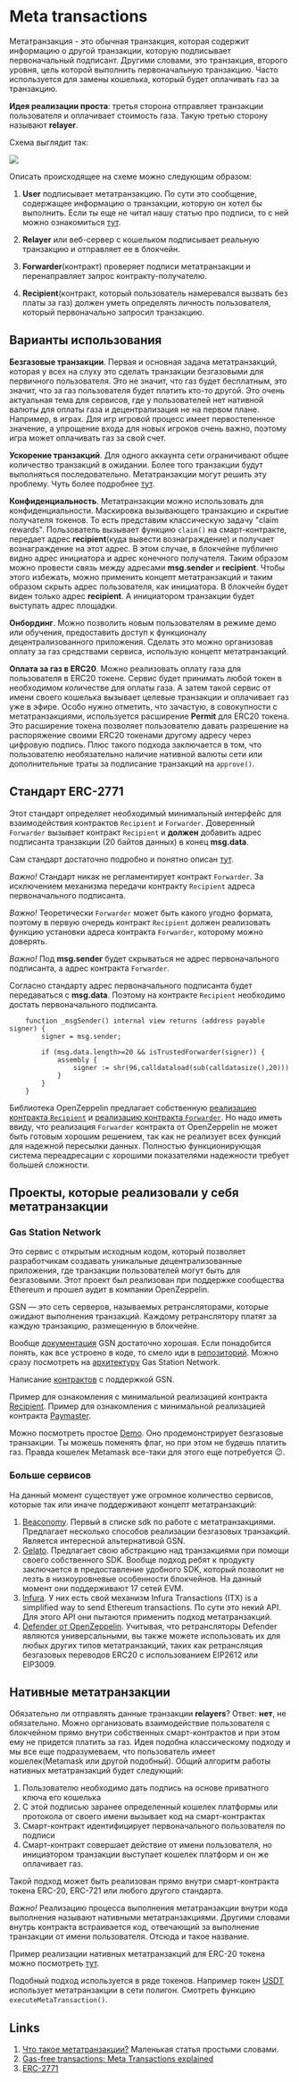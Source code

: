 # Meta transactions

Метатранзакция - это обычная транзакция, которая содержит информацию о другой транзакции, которую подписывает первоначальный подписант. Другими словами, это транзакция, второго уровня, цель которой выполнить первоначальную транзакцию. Часто используется для замены кошелька, который будет оплачивать газ за транзакцию.

**Идея реализации проста**: третья сторона отправляет транзакции пользователя и оплачивает стоимость газа. Такую третью сторону называют **relayer**.

Схема выглядит так:

![](./images/common-scheme.png)

Описать происходящее на схеме можно следующим образом:

1. **User** подписывает метатранзакцию. По сути это сообщение, содержащее информацию о транзакции, которую он хотел бы выполнить. Если ты еще не читал нашу статью про подписи, то с ней можно ознакомиться [тут](../digital-signature-on-ethereum/README.md).

2. **Relayer** или веб-сервер с кошельком подписывает реальную транзакцию и отправляет ее в блокчейн.

3. **Forwarder**(контракт) проверяет подписи метатранзакции и перенаправляет запрос контракту-получателю.

4. **Recipient**(контракт, который пользователь намеревался вызвать без платы за газ) должен уметь определять личность пользователя, который первоначально запросил транзакцию.

## Варианты использования

**Безгазовые транзакции**.
Первая и основная задача метатранзакций, которая у всех на слуху это сделать транзакции безгазовыми для первичного пользователя. Это не значит, что газ будет бесплатным, это значит, что за газ пользователя будет платить кто-то другой. Это очень актуальная тема для сервисов, где у пользователей нет нативной валюты для оплаты газа и децентрализация не на первом плане. Например, в играх. Для игр игровой процесс имеет первостепенное значение, а упрощение входа для новых игроков очень важно, поэтому игра может оплачивать газ за свой счет.

**Ускорение транзакций**.
Для одного аккаунта сети ограничивают общее количество транзакций в ожидании. Более того транзакции будут выполняться последовательно. Метатранзакции могут решить эту проблему. Чуть более подробнее [тут](https://cryptor.net/tutorial/chto-takoe-retranslyator-tranzakciy-i-kak-rabotaet).

**Конфиденциальность**.
Метатранзакции можно использовать для конфиденциальности. Маскировка вызывающего транзакцию и скрытие получателя токенов. То есть представим классическую задачу "claim rewards". Пользователь вызывает функцию ```claim()``` на смарт-контракте, передает адрес **recipient**(куда вывести вознаграждение) и получает вознаграждение на этот адрес. В этом случае, в блокчейне публично видно адрес инициатора и адрес конечного получателя. Таким образом можно провести связь между адресами **msg.sender** и **recipient**. Чтобы этого избежать, можно применить концепт метатранзакций и таким образом скрыть адрес пользователя, как инициатора. В блокчейн будет виден только адрес **recipient**. А инициатором транзакции будет выступать адрес площадки.

**Онбординг**.
Можно позволить новым пользователям в режиме демо или обучения, предоставить доступ к функционалу децентрализованного приложения. Сделать это можно организовав оплату за газ средствами сервиса, использую концепт метатранзакций.

**Оплата за газ в ERC20**.
Можно реализовать оплату газа для пользователя в ERC20 токене. Сервис будет принимать любой токен в необходимом количестве для оплаты газа. А затем такой сервис от имени своего кошелька вызывает целевые транзакции и оплачивает газ уже в эфире. Особо нужно отметить, что зачастую, в совокупности с метатранзакциями, используется расширение **Permit** для ERC20 токена. Это расширение токена позволяет пользователю давать разрешение на распоряжение своими ERC20 токенами другому адресу через цифровую подпись. Плюс такого подхода заключается в том, что пользователю необязательно наличие нативной валюты сети или дополнительные траты за подписание транзакций на ```approve()```.

## Стандарт ERC-2771

Этот стандарт определяет необходимый минимальный интерфейс для взаимодействия контрактов ```Recipient``` и ```Forwarder```. Доверенный ```Forwarder``` вызывает контракт ```Recipient``` и **должен** добавить адрес подписанта транзакции (20 байтов данных) в конец **msg.data**.

Сам стандарт достаточно подробно и понятно описан [тут](https://eips.ethereum.org/EIPS/eip-2771).

_Важно!_ Стандарт никак не регламентирует контракт ```Forwarder```. За исключением механизма передачи контракту ```Recipient``` адреса первоначального подписанта.

_Важно!_ Теоретически ```Forwarder``` может быть какого угодно формата, поэтому в первую очередь контракт ```Recipient``` должен реализовать функцию установки адреса контракта ```Forwarder```, которому можно доверять.

_Важно!_ Под **msg.sender** будет скрываться не адрес первоначального подписанта, а адрес контракта ```Forwarder```.

Согласно стандарту адрес первоначального подписанта будет передаваться с **msg.data**. Поэтому на контракте ```Recipient``` необходимо достать первоначального подписанта.

```solidity
    function _msgSender() internal view returns (address payable signer) {
        signer = msg.sender;

        if (msg.data.length>=20 && isTrustedForwarder(signer)) {
            assembly {
                signer := shr(96,calldataload(sub(calldatasize(),20)))
            }
        }
    }
```

Библиотека OpenZeppelin предлагает собственную [реализацию контракта ```Recipient```](https://docs.openzeppelin.com/contracts/4.x/api/metatx#ERC2771Context) и [реализацию контракта ```Forwarder```](https://docs.openzeppelin.com/contracts/4.x/api/metatx#MinimalForwarder). Но надо иметь ввиду, что реализация ```Forwarder``` контракта от OpenZeppelin не может быть готовым хорошим решением, так как не реализует всех функций для надежной пересылки данных. Полностью функционирующая система переадресации с хорошими показателями надежности требует большей сложности.


## Проекты, которые реализовали у себя метатранзакции

### Gas Station Network

Это сервис с открытым исходным кодом, который позволяет разработчикам создавать уникальные децентрализованные приложения, где транзакции пользователей могут быть для безгазовыми. Этот проект был реализован при поддержке сообщества Ethereum и прошел аудит в компании OpenZeppelin.

GSN — это сеть серверов, называемых ретрансляторами, которые ожидают выполнения транзакций. Каждому ретранслятору платят за каждую транзакцию, размещенную в блокчейне.

Вообще [документация](https://docs.opengsn.org/) GSN достаточно хорошая. Если понадобится понять, как все устроено в коде, то смело иди в [репозиторий](https://github.com/opengsn/gsn). Можно сразу посмотреть на [архитектуру](https://docs.opengsn.org/#architecture) Gas Station Network.

Написание [контрактов](https://docs.opengsn.org/contracts/) с поддержкой GSN.

Пример для ознакомления с минимальной реализацией контракта [Recipient](./examples/src/Recipient.sol).
Пример для ознакомления с минимальной реализацией контракта [Paymaster](./examples/src/Paymaster.sol).

Можно посмотреть простое [Demo](https://ctf-react.opengsn.org/). Оно продемонстрирует безгазовые транзакции. Ты можешь поменять флаг, но при этом не будешь платить газ. Правда кошелек Metamask все-таки для этого еще потребуется 😉.

### Больше сервисов

На данный момент существует уже огромное количество сервисов, которые так или иначе поддерживают концепт метатранзакций:
1. [Beaconomy](https://docs.biconomy.io/docs/1.0/build-w-bico/gasless-txn). Первый в списке sdk по работе с метатранзакциями. Предлагает несколько способов реализации безгазовых транзакций. Является интересной альтернативой GSN.
2. [Gelato](https://docs.gelato.network/developer-services/relay). Предлагает свою абстракцию над транзакциями при помощи своего собственного SDK. Вообще подход ребят к продукту заключается в предоставление удобного SDK, который позволит не лезть в низкоуровневые особенности блокчейнов. На данный момент они поддерживают 17 сетей EVM.
3. [Infura](https://docs.infura.io/infura/features/itx-transactions/itx-meta-transactions). У них есть свой механизм Infura Transactions (ITX) is a simplified way to send Ethereum transactions. По сути это некий API. Для этого API они пытаются применить подход метатранзакций.
4. [Defender от OpenZeppelin](https://docs.openzeppelin.com/defender/relay). Учитывая, что ретрансляторы Defender являются универсальными, вы также можете использовать их для любых других типов метатранзакций, таких как ретрансляция безгазовых переводов ERC20 с использованием EIP2612 или EIP3009.

## Нативные метатранзакции

Обязательно ли отправлять данные транзакции **relayers**? Ответ: **нет**, не обязательно. Можно организовать взаимодействие пользователя с блокчейном прямо внутри собственных смарт-контрактов и при этом ему не придется платить за газ. Идея подобна классическому подходу и мы все еще подразумеваем, что пользователь имеет кошелек(Metamask или другой подобный). Общий алгоритм работы нативных метатранзакций будет следующий:
1. Пользователю необходимо дать подпись на основе приватного ключа его кошелька
2. С этой подписью заранее определенный кошелек платформы или протокола от своего имени вызывает код на смарт-контрактах
3. Смарт-контракт идентифицирует первоначального пользователя по подписи
4. Смарт-контракт совершает действие от имени пользователя, но инициатором транзакции выступает кошелек платформ и он же оплачивает газ.

Такой подход может быть реализован прямо внутри смарт-контракта токена ERC-20, ERC-721 или любого другого стандарта.

_Важно!_ Реализацию процесса выполнения метатранзакции внутри кода выполнения называют нативными метатранзакциями. Другими словами внутрь контракта встраивается код, отвечающий за выполнение транзакции от имени пользователя. Отсюда и такое название.

Пример реализации нативных метатранзакций для ERC-20 токена можно посмотреть [тут](./examples/src/NativeMetaTransaction.sol).

Подобный подход используется в ряде токенов. Например токен [USDT](https://polygonscan.com/address/0x7ffb3d637014488b63fb9858e279385685afc1e2#code) использует метатранзакции в сети полигон. Смотреть функцию ```executeMetaTransaction()```.

## Links

1. [Что такое метатранзакции?](https://tgdratings.com/ru/glossary/metatransaction/) Маленькая статья простыми словами.
2. [Gas-free transactions: Meta Transactions explained](https://medium.com/coinmonks/gas-free-transactions-meta-transactions-explained-f829509a462d)
3. [ERC-2771](https://eips.ethereum.org/EIPS/eip-2771)

